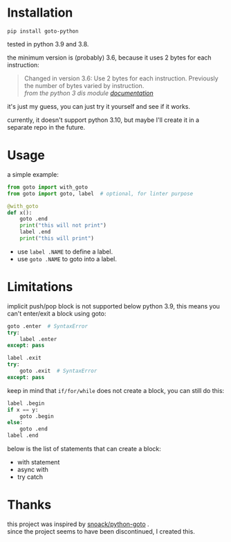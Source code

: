 # Installation
```
pip install goto-python
```
tested in python 3.9 and 3.8.

the minimum version is (probably) 3.6, because it uses 2 bytes for each instruction:
> Changed in version 3.6: Use 2 bytes for each instruction. Previously the number of bytes varied by instruction.\
> *from the python 3 dis module [documentation](https://docs.python.org/3/library/dis.html)*

it's just my guess, you can just try it yourself and see if it works.

currently, it doesn't support python 3.10, but maybe I'll create it in a separate repo in the future.
# Usage
a simple example:
```py
from goto import with_goto
from goto import goto, label  # optional, for linter purpose

@with_goto
def x():
    goto .end
    print("this will not print")
    label .end
    print("this will print")
```

- use `label .NAME` to define a label.
- use `goto .NAME` to goto into a label.

# Limitations
implicit push/pop block is not supported below python 3.9,
this means you can't enter/exit a block using goto:
```py
goto .enter  # SyntaxError
try:
    label .enter
except: pass
```
```py
label .exit
try:
    goto .exit  # SyntaxError
except: pass
```
keep in mind that `if/for/while` does not create a block, you can still do this:
```py
label .begin
if x == y:
    goto .begin
else:
    goto .end
label .end
```

below is the list of statements that can create a block:
- with statement
- async with
- try catch

# Thanks
this project was inspired by [snoack/python-goto](https://github.com/snoack/python-goto) .\
since the project seems to have been discontinued, I created this.
